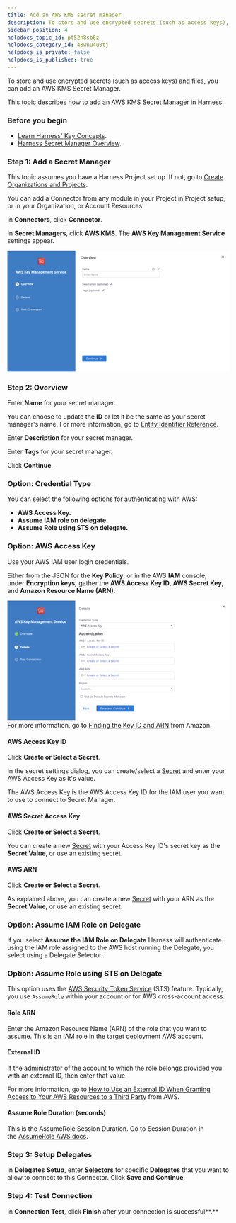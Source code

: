```yaml
---
title: Add an AWS KMS secret manager
description: To store and use encrypted secrets (such as access keys), you can add an AWS KMS Secrets Manager.
sidebar_position: 4
helpdocs_topic_id: pt52h8sb6z
helpdocs_category_id: 48wnu4u0tj
helpdocs_is_private: false
helpdocs_is_published: true
---
```


To store and use encrypted secrets (such as access keys) and files, you can add an AWS KMS Secret Manager.

This topic describes how to add an AWS KMS Secret Manager in Harness.

### Before you begin

* [Learn Harness' Key Concepts](../../../get-started/key-concepts.md).
* [Harness Secret Manager Overview](/docs/platform/secrets/secrets-management/harness-secret-manager-overview).

### Step 1: Add a Secret Manager

This topic assumes you have a Harness Project set up. If not, go to [Create Organizations and Projects](../../organizations-and-projects/create-an-organization.md).

You can add a Connector from any module in your Project in Project setup, or in your Organization, or Account Resources.

In **Connectors**, click **Connector**.

In **Secret Managers**, click **AWS KMS**. The **AWS Key Management Service** settings appear.

![](../../Secrets/static/add-an-aws-kms-secrets-manager-53.png)
### Step 2: Overview

Enter **Name** for your secret manager.

You can choose to update the **ID** or let it be the same as your secret manager's name. For more information, go to [Entity Identifier Reference](../../references/entity-identifier-reference.md).

Enter **Description** for your secret manager.

Enter **Tags** for your secret manager.

Click **Continue**.

### Option: Credential Type

You can select the following options for authenticating with AWS:

* **AWS Access Key.**
* **Assume IAM role on delegate.**
* **Assume Role using STS on delegate.**

### Option: AWS Access Key

Use your AWS IAM user login credentials.

Either from the JSON for the **Key Policy**, or in the AWS **IAM** console, under **Encryption keys,** gather the **AWS Access Key ID**, **AWS Secret Key**, and **Amazon Resource Name (ARN)**.

![](../../Secrets/static/add-an-aws-kms-secrets-manager-54.png)
For more information, go to [Finding the Key ID and ARN](https://docs.aws.amazon.com/kms/latest/developerguide/viewing-keys.html#find-cmk-id-arn) from Amazon.

#### AWS Access Key ID

Click **Create or Select a Secret**.

In the secret settings dialog, you can create/select a [Secret](/docs/platform/secrets/add-use-text-secrets) and enter your AWS Access Key as it's value.

The AWS Access Key is the AWS Access Key ID for the IAM user you want to use to connect to Secret Manager.

#### AWS Secret Access Key

Click **Create or Select a Secret**.

You can create a new [Secret](/docs/platform/secrets/add-use-text-secrets) with your Access Key ID's secret key as the **Secret Value**, or use an existing secret.

#### AWS ARN

Click **Create or Select a Secret**.

As explained above, you can create a new [Secret](/docs/platform/secrets/add-use-text-secrets) with your ARN as the **Secret Value**, or use an existing secret.

### Option: Assume IAM Role on Delegate

If you select **Assume the IAM Role on Delegate** Harness will authenticate using the IAM role assigned to the AWS host running the Delegate, you select using a Delegate Selector.

### Option: Assume Role using STS on Delegate

This option uses the [AWS Security Token Service](https://docs.aws.amazon.com/IAM/latest/UserGuide/id_credentials_temp.html) (STS) feature. Typically, you use `AssumeRole` within your account or for AWS cross-account access.

#### Role ARN

Enter the Amazon Resource Name (ARN) of the role that you want to assume. This is an IAM role in the target deployment AWS account.

#### External ID

If the administrator of the account to which the role belongs provided you with an external ID, then enter that value.

For more information, go to [How to Use an External ID When Granting Access to Your AWS Resources to a Third Party](https://docs.aws.amazon.com/IAM/latest/UserGuide/id_roles_create_for-user_externalid.html) from AWS.

#### Assume Role Duration (seconds)

This is the AssumeRole Session Duration. Go to Session Duration in the [AssumeRole AWS docs](https://docs.aws.amazon.com/STS/latest/APIReference/API_AssumeRole.html).

### Step 3: Setup Delegates

In **Delegates** **Setup**, enter [**Selectors**](../../delegates/manage-delegates/select-delegates-with-selectors.md#option-select-a-delegate-for-a-connector-using-tags) for specific **Delegates** that you want to allow to connect to this Connector. Click **Save and Continue**.

### Step 4: Test Connection

In **Connection** **Test**, click **Finish** after your connection is successful**.**


